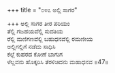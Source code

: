+++
title = "೦೪೭ ಅಲ್ಲಿ ಸಾಗರ"

+++
ಅಲ್ಲಿ ಸಾಗರ ತೀರ ಪರಿಯಂ  
ತೆಲ್ಲಿ ಗಜಹಯವೆಲ್ಲಿ ಸುದತಿಯ  
ರೆಲ್ಲಿ ಮಣಿಗಣವೆಲ್ಲಿ ಬಹುಧನವೆಲ್ಲಿ ರಮಣೀಯ  
ಅಲ್ಲಿಗಲ್ಲಿಗೆ ನಡೆದು ಸಾಧಿಸಿ  
ಕೆಲ್ಲೆ ಕುಹರದ ಕೋಣೆ ಬಾಗುಗ  
ಳೆಲ್ಲವನು ಹೊಕ್ಕರಿಸಿ ತೆರಳಿಚಿದನು ಮಹಾಧನವ      ॥47॥